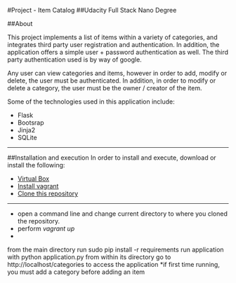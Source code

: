 #Project - Item Catalog
##Udacity Full Stack Nano Degree  

##About

This project implements a list of items within a variety of categories, and integrates third party 
user registration and authentication.  In addition, the application offers a simple
user + password authentication as well.  The third party authentication used is by way 
of google.  

Any user can view categories and items, however in order to add, modify or delete, the 
user must be authenticated.  In addition, in order to modify or delete a category,
the user must be the owner / creator of the item.  

Some of the technologies used in this application include:
* Flask 
* Bootsrap
* Jinja2
* SQLite

---

##Installation and execution
In order to install and execute, download or install the following:
* [Virtual Box](https://www.virtualbox.org/wiki/Downloads)
* [Install vagrant](https://www.vagrantup.com/)
* [Clone this repository](https://github.com/jcarter62/udacity-item-catalog.git)
---
* open a command line and change current directory to where you cloned the repository.
* perform _vagrant up_
* 

from the main directory run sudo pip install -r requirements
run application with python application.py from within its directory
go to http://localhost/categories to access the application
*if first time running, you must add a category before adding an item
